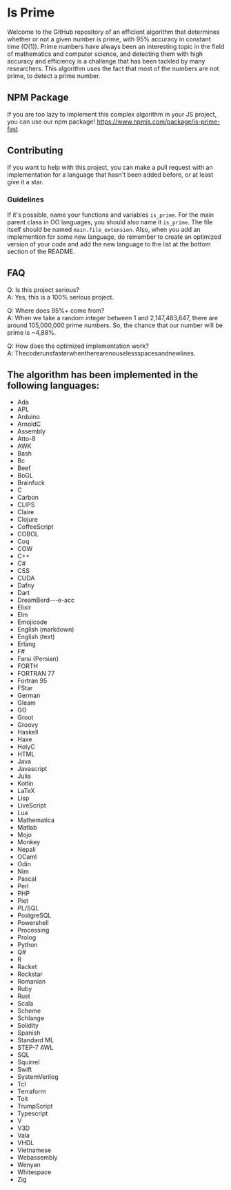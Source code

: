 # Is Prime
Welcome to the GitHub repository of an efficient algorithm that determines whether or not a given number is prime, with 95% accuracy in constant time (O(1)). Prime numbers have always been an interesting topic in the field of mathematics and computer science, and detecting them with high accuracy and efficiency is a challenge that has been tackled by many researchers. This algorithm uses the fact that most of the numbers are not prime, to detect a prime number.

## NPM Package
If you are too lazy to implement this complex algorithm in your JS project, you can use our npm package! https://www.npmjs.com/package/is-prime-fast

## Contributing
If you want to help with this project, you can make a pull request with an implementation for a language that hasn't been added before, or at least give it a star.

### Guidelines
If it's possible, name your functions and variables `is_prime`. For the main parent class in OO languages, you should also name it `is_prime`. The file itself should be named `main.file_extension`. Also, when you add an implemention for some new language, do remember to create an optimized version of your code and add the new language to the list at the bottom section of the README.

## FAQ
Q: Is this project serious?<br />
A: Yes, this is a 100% serious project.

Q: Where does 95%+ come from?<br />
A: When we take a random integer between 1 and 2,147,483,647, there are around 105,000,000 prime numbers. So, the chance that our number will be prime is ~4,88%.

Q: How does the optimized implementation work?<br />
A: Thecoderunsfasterwhentherearenouselessspacesandnewlines.

## The algorithm has been implemented in the following languages:
- Ada
- APL
- Arduino
- ArnoldC
- Assembly
- Atto-8
- AWK
- Bash
- Bc
- Beef
- BoGL
- Brainfuck
- C
- Carbon
- CLIPS
- Claire
- Clojure
- CoffeeScript
- COBOL
- Coq
- COW
- C++
- C#
- CSS
- CUDA
- Dafny
- Dart
- DreamBerd---e-acc
- Elixir
- Elm
- Emojicode
- English (markdown)
- English (text)
- Erlang
- F#
- Farsi (Persian)
- FORTH
- FORTRAN 77
- Fortran 95
- FStar
- German
- Gleam
- GO
- Groot
- Groovy
- Haskell
- Haxe
- HolyC
- HTML
- Java
- Javascript
- Julia
- Kotlin
- LaTeX
- Lisp
- LiveScript
- Lua
- Mathematica
- Matlab
- Mojo
- Monkey
- Nepali
- OCaml
- Odin
- Nim
- Pascal
- Perl
- PHP
- Piet
- PL/SQL
- PostgreSQL
- Powershell
- Processing
- Prolog
- Python
- Q#
- R
- Racket
- Rockstar
- Romanian
- Ruby
- Rust
- Scala
- Scheme
- Schlange
- Solidity
- Spanish
- Standard ML
- STEP-7 AWL
- SQL
- Squirrel
- Swift
- SystemVerilog
- Tcl
- Terraform
- Toit
- TrumpScript
- Typescript
- V
- V3D
- Vala
- VHDL
- Vietnamese
- Webassembly
- Wenyan
- Whitespace
- Zig
